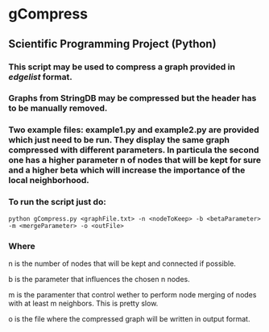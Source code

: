 # gCompress
## Scientific Programming Project (Python)

### This script may be used to compress a graph provided in _edgelist_ format.

### Graphs from StringDB may be compressed but the header has to be manually removed.

### Two example files: example1.py and example2.py are provided which just need to be run. They display the same graph compressed with different parameters. In particula the second one has a higher parameter n of nodes that will be kept for sure and a higher beta which will increase the importance of the local neighborhood.

### To run the script just do:
```
python gCompress.py <graphFile.txt> -n <nodeToKeep> -b <betaParameter> -m <mergeParameter> -o <outFile>
```

### Where

n is the number of nodes that will be kept and connected if possible.


b is the parameter that influences the chosen n nodes.

m is the paramenter that control wether to perform node merging of nodes with at least m neighbors. This is pretty slow.

o is the file where the compressed graph will be written in output format.

